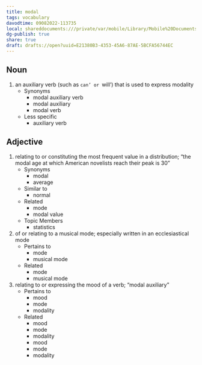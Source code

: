 ```yaml
---
title: modal
tags: vocabulary
davodtime: 09082022-113735
local: shareddocuments:///private/var/mobile/Library/Mobile%20Documents/iCloud~md~obsidian/Documents/OBSHIDDIAN/drafts/E21380B3-4353-45A6-87AE-5BCFA56744EC.md
dg-publish: true
share: true
draft: drafts://open?uuid=E21380B3-4353-45A6-87AE-5BCFA56744EC
---
```



## Noun

1. an auxiliary verb (such as `can’ or `will’) that is used to express modality
	- Synonyms
		- modal auxiliary verb
		- modal auxiliary
		- modal verb
	- Less specific
		- auxiliary verb

## Adjective

1. relating to or constituting the most frequent value in a distribution; “the modal age at which American novelists reach their peak is 30”
	- Synonyms
		- modal
		- average
	- Similar to
		- normal
	- Related
		- mode
		- modal value
	- Topic Members
		- statistics
2. of or relating to a musical mode; especially written in an ecclesiastical mode
	- Pertains to
		- mode
		- musical mode
	- Related
		- mode
		- musical mode
3. relating to or expressing the mood of a verb; “modal auxiliary”
	- Pertains to
		- mood
		- mode
		- modality
	- Related
		- mood
		- mode
		- modality
		- mood
		- mode
		- modality

